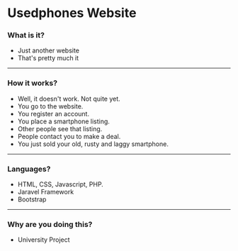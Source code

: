 # Usedphones Website

### What is it?

 * Just another website
 * That's pretty much it
___

### How it works?

* Well, it doesn't work. Not quite yet.
* You go to the website.
* You register an account.
* You place a smartphone listing.
* Other people see that listing.
* People contact you to make a deal.
* You just sold your old, rusty and laggy smartphone.

___

### Languages?

* HTML, CSS, Javascript, PHP.
* Jaravel Framework
* Bootstrap
___

### Why are you doing this?

* University Project
